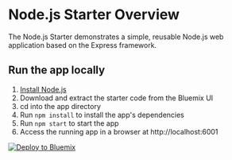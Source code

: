 # Node.js Starter Overview

The Node.js Starter demonstrates a simple, reusable Node.js web application based on the Express framework.

## Run the app locally

1. [Install Node.js][]
2. Download and extract the starter code from the Bluemix UI
3. cd into the app directory
4. Run `npm install` to install the app's dependencies
5. Run `npm start` to start the app
6. Access the running app in a browser at http://localhost:6001

[Install Node.js]: https://nodejs.org/en/download/


<a href="https://bluemix.net/deploy?repository=https://github.com/sudeshk/sample-cfcode/tree/master/anz-demo1"> <img src="https://bluemix.net/deploy/button.png" alt="Deploy to Bluemix"></a>
